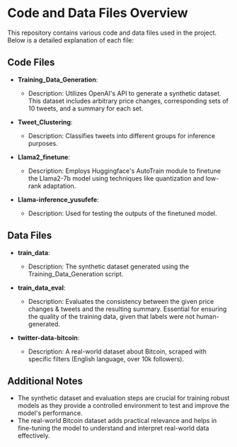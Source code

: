 # Code and Data Files Overview

This repository contains various code and data files used in the project. Below is a detailed explanation of each file:

## Code Files

- **Training_Data_Generation**: 
  - Description: Utilizes OpenAI's API to generate a synthetic dataset. This dataset includes arbitrary price changes, corresponding sets of 10 tweets, and a summary for each set.
  
- **Tweet_Clustering**: 
  - Description: Classifies tweets into different groups for inference purposes.

- **Llama2_finetune**: 
  - Description: Employs Huggingface's AutoTrain module to finetune the Llama2-7b model using techniques like quantization and low-rank adaptation.

- **Llama-inference_yusufefe**: 
  - Description: Used for testing the outputs of the finetuned model.

## Data Files

- **train_data**: 
  - Description: The synthetic dataset generated using the Training_Data_Generation script.

- **train_data_eval**: 
  - Description: Evaluates the consistency between the given price changes & tweets and the resulting summary. Essential for ensuring the quality of the training data, given that labels were not human-generated.

- **twitter-data-bitcoin**: 
  - Description: A real-world dataset about Bitcoin, scraped with specific filters (English language, over 10k followers).

## Additional Notes

- The synthetic dataset and evaluation steps are crucial for training robust models as they provide a controlled environment to test and improve the model's performance.
- The real-world Bitcoin dataset adds practical relevance and helps in fine-tuning the model to understand and interpret real-world data effectively.



